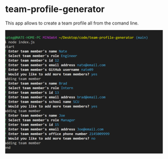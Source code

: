 # team-profile-generator


This app allows to create a team profile all from the comand line.  



![screenshot](.//assests/screenshot.png)
